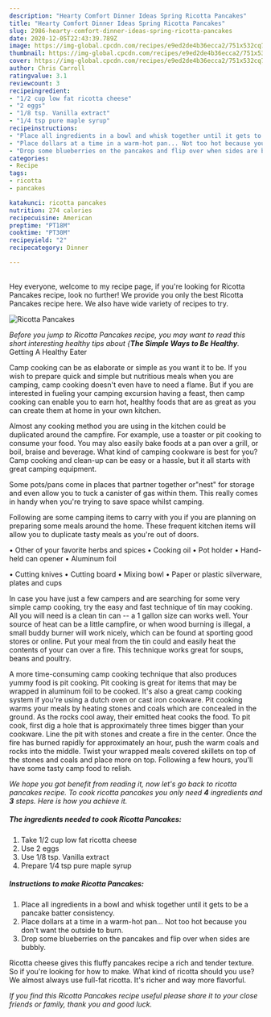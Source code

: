 ```yaml
---
description: "Hearty Comfort Dinner Ideas Spring Ricotta Pancakes"
title: "Hearty Comfort Dinner Ideas Spring Ricotta Pancakes"
slug: 2986-hearty-comfort-dinner-ideas-spring-ricotta-pancakes
date: 2020-12-05T22:43:39.789Z
image: https://img-global.cpcdn.com/recipes/e9ed2de4b36ecca2/751x532cq70/ricotta-pancakes-recipe-main-photo.jpg
thumbnail: https://img-global.cpcdn.com/recipes/e9ed2de4b36ecca2/751x532cq70/ricotta-pancakes-recipe-main-photo.jpg
cover: https://img-global.cpcdn.com/recipes/e9ed2de4b36ecca2/751x532cq70/ricotta-pancakes-recipe-main-photo.jpg
author: Chris Carroll
ratingvalue: 3.1
reviewcount: 3
recipeingredient:
- "1/2 cup low fat ricotta cheese"
- "2 eggs"
- "1/8 tsp. Vanilla extract"
- "1/4 tsp pure maple syrup"
recipeinstructions:
- "Place all ingredients in a bowl and whisk together until it gets to be a pancake batter consistency."
- "Place dollars at a time in a warm-hot pan... Not too hot because you don&#39;t want the outside to burn."
- "Drop some blueberries on the pancakes and flip over when sides are bubbly."
categories:
- Recipe
tags:
- ricotta
- pancakes

katakunci: ricotta pancakes 
nutrition: 274 calories
recipecuisine: American
preptime: "PT18M"
cooktime: "PT30M"
recipeyield: "2"
recipecategory: Dinner

---
```

<br>
Hey everyone, welcome to my recipe page, if you're looking for Ricotta Pancakes recipe, look no further! We provide you only the best Ricotta Pancakes recipe here. We also have wide variety of recipes to try.
<br>


![Ricotta Pancakes](https://img-global.cpcdn.com/recipes/e9ed2de4b36ecca2/751x532cq70/ricotta-pancakes-recipe-main-photo.jpg)

<i>Before you jump to Ricotta Pancakes recipe, you may want to read this short interesting healthy tips about {<strong>The Simple Ways to Be Healthy</strong>.</i>
Getting A Healthy Eater

    
Camp cooking can be as elaborate or simple as you want it to be. If you wish to prepare quick and simple but nutritious meals when you are camping, camp cooking doesn't even have to need a flame. But if you are interested in fueling your camping excursion having a feast, then camp cooking can enable you to earn hot, healthy foods that are as great as you can create them at home in your own kitchen.

 Almost any cooking method you are using in the kitchen could be duplicated around the campfire. For example, use a toaster or pit cooking to consume your food. You may also easily bake foods at a pan over a grill, or boil, braise and beverage. What kind of camping cookware is best for you? Camp cooking and clean-up can be easy or a hassle, but it all starts with great camping equipment.

Some pots/pans come in places that partner together or"nest" for storage and even allow you to tuck a canister of gas within them. This really comes in handy when you're trying to save space whilst camping.

Following are some camping items to carry with you if you are planning on preparing some meals around the home. These frequent kitchen items will allow you to duplicate tasty meals as you're out of doors.


• Other of your favorite herbs and spices
• Cooking oil
• Pot holder
• Hand-held can opener
• Aluminum foil

• Cutting knives
• Cutting board
• Mixing bowl
• Paper or plastic silverware, plates and cups

In case you have just a few campers and are searching for some very simple camp cooking, try the easy and fast technique of tin may cooking. All you will need is a clean tin can -- a 1 gallon size can works well. Your source of heat can be a little campfire, or when wood burning is illegal, a small buddy burner will work nicely, which can be found at sporting good stores or online. Put your meal from the tin could and easily heat the contents of your can over a fire.  This technique works great for soups, beans and poultry.

A more time-consuming camp cooking technique that also produces yummy food is pit cooking. Pit cooking is great for items that may be wrapped in aluminum foil to be cooked.  It's also a great camp cooking system if you're using a dutch oven or cast iron cookware. Pit cooking warms your meals by heating stones and coals which are concealed in the ground. As the rocks cool away, their emitted heat cooks the food. To pit cook, first dig a hole that is approximately three times bigger than your cookware. Line the pit with stones and create a fire in the center. Once the fire has burned rapidly for approximately an hour, push the warm coals and rocks into the middle. Twist your wrapped meals covered skillets on top of the stones and coals and place more on top. Following a few hours, you'll have some tasty camp food to relish.


<i>We hope you got benefit from reading it, now let's go back to ricotta pancakes recipe. To cook ricotta pancakes you only need <strong>4</strong> ingredients and <strong>3</strong> steps. Here is how you achieve it.
</i>

##### The ingredients needed to cook Ricotta Pancakes:

1. Take 1/2 cup low fat ricotta cheese
1. Use 2 eggs
1. Use 1/8 tsp. Vanilla extract
1. Prepare 1/4 tsp pure maple syrup


##### Instructions to make Ricotta Pancakes:

1. Place all ingredients in a bowl and whisk together until it gets to be a pancake batter consistency.
1. Place dollars at a time in a warm-hot pan... Not too hot because you don&#39;t want the outside to burn.
1. Drop some blueberries on the pancakes and flip over when sides are bubbly.


Ricotta cheese gives this fluffy pancakes recipe a rich and tender texture. So if you&#39;re looking for how to make. What kind of ricotta should you use? We almost always use full-fat ricotta. It&#39;s richer and way more flavorful. 

<i>If you find this Ricotta Pancakes recipe useful please share it to your close friends or family, thank you and good luck.</i>
